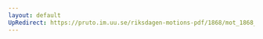 ```yaml
---
layout: default
UpRedirect: https://pruto.im.uu.se/riksdagen-motions-pdf/1868/mot_1868__ak__74.pdf
---
```

